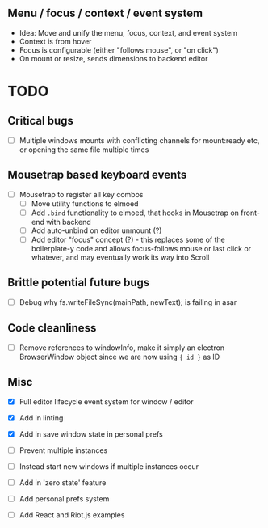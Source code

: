 ## Menu / focus / context / event system
- Idea: Move and unify the menu, focus, context, and event system
- Context is from hover
- Focus is configurable (either "follows mouse", or "on click")
- On mount or resize, sends dimensions to backend editor


# TODO

## Critical bugs
- [ ] Multiple windows mounts with conflicting channels for mount:ready etc, or
  opening the same file multiple times

## Mousetrap based keyboard events
- [ ] Mousetrap to register all key combos
    - [ ] Move utility functions to elmoed
    - [ ] Add `.bind` functionality to elmoed, that hooks in Mousetrap on
        front-end with backend
    - [ ] Add auto-unbind on editor unmount (?)
    - [ ] Add editor "focus" concept (?) - this replaces some of the
        boilerplate-y code and allows focus-follows mouse or last click or
        whatever, and may eventually work its way into Scroll

## Brittle potential future bugs
- [ ] Debug why fs.writeFileSync(mainPath, newText); is failing in asar

## Code cleanliness
- [ ] Remove references to windowInfo, make it simply an electron BrowserWindow
  object since we are now using `{ id }` as ID

## Misc

- [X] Full editor lifecycle event system for window / editor

- [X] Add in linting

- [X] Add in save window state in personal prefs

- [ ] Prevent multiple instances

- [ ] Instead start new windows if multiple instances occur

- [ ] Add in 'zero state' feature

- [ ] Add personal prefs system

- [ ] Add React and Riot.js examples
